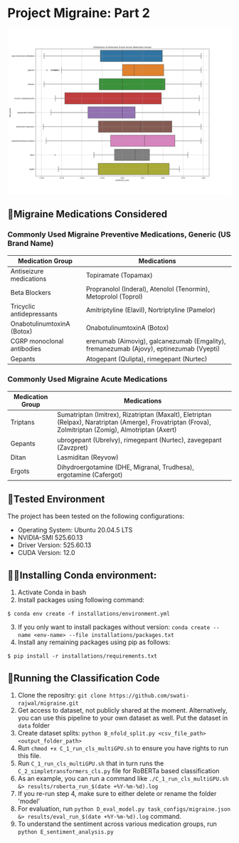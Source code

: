 # Project Migraine: Part 2
![Example Image](figures/sentiment_across_groups.png)

## 💊Migraine Medications Considered
### Commonly Used Migraine **Preventive** Medications, Generic (US Brand Name)

| Medication Group             | Medications                                                                                                      |
|------------------------------|------------------------------------------------------------------------------------------------------------------|
| Antiseizure medications         | Topiramate (Topamax)                                                                                             |
| Beta Blockers        | Propranolol (Inderal), Atenolol (Tenormin), Metoprolol (Toprol)                                                                                            |
| Tricyclic antidepressants    | Amitriptyline (Elavil), Nortriptyline (Pamelor)                                                                                           |
| OnabotulinumtoxinA (Botox)   | OnabotulinumtoxinA (Botox)                                                                                       |
| CGRP monoclonal antibodies   | erenumab (Aimovig), galcanezumab (Emgality), fremanezumab (Ajovy), eptinezumab (Vyepti)                          |
| Gepants                      | Atogepant (Qulipta), rimegepant (Nurtec)                                                                         |

### Commonly Used Migraine Acute Medications

| Medication Group | Medications                                                                                                                    |
|------------------|--------------------------------------------------------------------------------------------------------------------------------|
| Triptans         | Sumatriptan (Imitrex), Rizatriptan (Maxalt), Eletriptan (Relpax), Naratriptan (Amerge), Frovatriptan (Frova), Zolmitriptan (Zomig), Almotriptan (Axert) |
| Gepants          | ubrogepant (Ubrelvy), rimegepant (Nurtec), zavegepant (Zavzpret)                                                              |
| Ditan            | Lasmiditan (Reyvow)                                                                                                            |
| Ergots           | Dihydroergotamine (DHE, Migranal, Trudhesa), ergotamine (Cafergot)                                                             |


## 🎯Tested Environment
The project has been tested on the following configurations:
- Operating System: Ubuntu 20.04.5 LTS
- NVIDIA-SMI 525.60.13
- Driver Version: 525.60.13
- CUDA Version: 12.0

## 👩‍💻Installing Conda environment:
1. Activate Conda in bash
2. Install packages using following command:
```
$ conda env create -f installations/environment.yml
```
3. If you only want to install packages without version: ```conda create --name <env-name> --file installations/packages.txt```
4. Install any remaining packages using pip as follows:
```
$ pip install -r installations/requirements.txt
```
## 🏃Running the Classification Code
1. Clone the repositry: ```git clone https://github.com/swati-rajwal/migraine.git```
2. Get access to dataset, not publicly shared at the moment. Alternatively, you can use this pipeline to your own dataset as well. Put the dataset in ```data``` folder
3. Create dataset splits: ```python B_nfold_split.py <csv_file_path> <output_folder_path>```
4. Run ```chmod +x C_1_run_cls_multiGPU.sh``` to ensure you have rights to run this file.
5. Run ```C_1_run_cls_multiGPU.sh``` that in turn runs the ```C_2_simpletransformers_cls.py``` file for RoBERTa based classification
6. As an example, you can run a command like ```./C_1_run_cls_multiGPU.sh &> results/roberta_run_$(date +%Y-%m-%d).log```
7. If you re-run step 4, make sure to either delete or rename the folder 'model'
8. For evaluation, run ```python D_eval_model.py task_configs/migraine.json &> results/eval_run_$(date +%Y-%m-%d).log``` command.
9. To understand the sentiment across various medication groups, run ```python E_sentiment_analysis.py```

